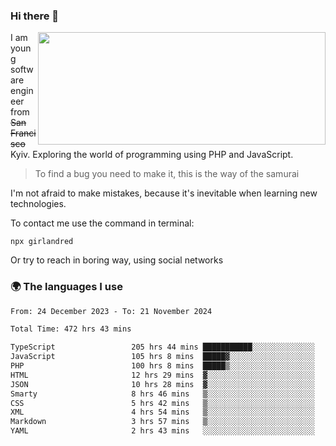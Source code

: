 ### Hi there 👋  

<img align='right' src="https://github-readme-stats.vercel.app/api?username=girlandred&count_private=true&show_icons=true&include_all_commits=true&hide_rank=true&hide_title=true&theme=buefy&card_width=300" width=460 height=180>


I am young software engineer from ~~San Francisco~~ Kyiv. Exploring the world of programming using PHP and JavaScript.


> To find a bug you need to make it, this is the way of the samurai



I'm not afraid to make mistakes, because it's inevitable when learning new technologies.

To contact me use the command in terminal:

```
npx girlandred
```

Or try to reach in boring way, using social networks


### 🌍 The languages I use

<!--START_SECTION:waka-->

```txt
From: 24 December 2023 - To: 21 November 2024

Total Time: 472 hrs 43 mins

TypeScript                 205 hrs 44 mins ███████████░░░░░░░░░░░░░░   43.51 %
JavaScript                 105 hrs 8 mins  █████▓░░░░░░░░░░░░░░░░░░░   22.24 %
PHP                        100 hrs 8 mins  █████▒░░░░░░░░░░░░░░░░░░░   21.18 %
HTML                       12 hrs 29 mins  ▓░░░░░░░░░░░░░░░░░░░░░░░░   02.64 %
JSON                       10 hrs 28 mins  ▓░░░░░░░░░░░░░░░░░░░░░░░░   02.22 %
Smarty                     8 hrs 46 mins   ▒░░░░░░░░░░░░░░░░░░░░░░░░   01.86 %
CSS                        5 hrs 42 mins   ▒░░░░░░░░░░░░░░░░░░░░░░░░   01.21 %
XML                        4 hrs 54 mins   ▒░░░░░░░░░░░░░░░░░░░░░░░░   01.04 %
Markdown                   3 hrs 57 mins   ▒░░░░░░░░░░░░░░░░░░░░░░░░   00.84 %
YAML                       2 hrs 43 mins   ░░░░░░░░░░░░░░░░░░░░░░░░░   00.58 %
```

<!--END_SECTION:waka-->

